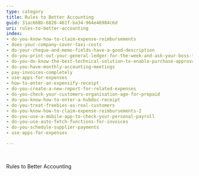 ```yaml
---
type: category
title: Rules to Better Accounting
guid: 31ac668b-6826-461f-ba34-964e46984c6d
uri: rules-to-better-accounting
index:
- do-you-know-how-to-claim-expense-reimbursements
- does-your-company-cover-taxi-costs
- do-your-cheque-and-memo-fields-have-a-good-description
- do-you-print-out-your-general-ledger-for-the-week-and-ask-your-boss-to-initial
- do-you-do-know-the-best-technical-solution-to-enable-purchase-approvals
- do-you-have-monthly-accounting-meetings
- pay-invoices-completely
- use-apps-for-expenses
- how-to-enter-an-expensify-receipt
- do-you-create-a-new-report-for-related-expenses
- do-you-check-your-customers-organisation-age-for-prepaid
- do-you-know-how-to-enter-a-hubdoc-receipt
- do-you-treat-freebies-as-real-customers
- do-you-know-how-to-claim-expense-reimbursements-2
- do-you-use-a-mobile-app-to-check-your-personal-payroll
- do-you-use-auto-fetch-functions-for-invoices
- do-you-schedule-supplier-payments
- use-apps-for-expenses

---
```

<p>​​<br></p>
Rules to Better Accounting

